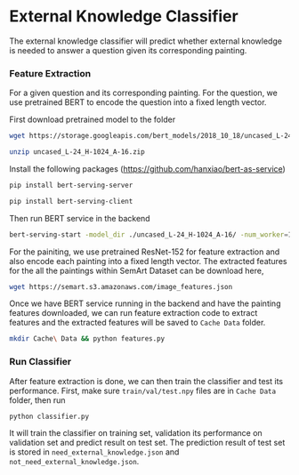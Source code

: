 # External Knowledge Classifier

The external knowledge classifier will predict whether external knowledge is needed to answer a question given its corresponding painting. 

### Feature Extraction

For a given question and its corresponding painting. For the question, we use pretrained BERT to encode the question into a fixed length vector. 

First download pretrained model to the folder

```bash
wget https://storage.googleapis.com/bert_models/2018_10_18/uncased_L-24_H-1024_A-16.zip
```

```bash
unzip uncased_L-24_H-1024_A-16.zip
```

Install the following packages (https://github.com/hanxiao/bert-as-service)

```bash
pip install bert-serving-server
```

```bash
pip install bert-serving-client
```

Then run BERT service in the backend

```bash
bert-serving-start -model_dir ./uncased_L-24_H-1024_A-16/ -num_worker=1
```

For the painiting, we use pretrained ResNet-152 for feature extraction and also encode each painting into a fixed length vector. The extracted features for the all the paintings within SemArt Dataset can be download here,

```bash
wget https://semart.s3.amazonaws.com/image_features.json
```

Once we have BERT service running in the backend and have the painting features downloaded, we can run feature extraction code to extract features and the extracted features will be saved to `Cache Data` folder.

```bash
mkdir Cache\ Data && python features.py
```



### Run Classifier

After feature extraction is done, we can then train the classifier and test its performance. First, make sure `train/val/test.npy` files are in `Cache Data` folder, then run

```
python classifier.py
```

It will train the classifier on training set, validation its performance on validation set and predict result on test set. The prediction result of test set is stored in `need_external_knowledge.json` and `not_need_external_knowledge.json`.
